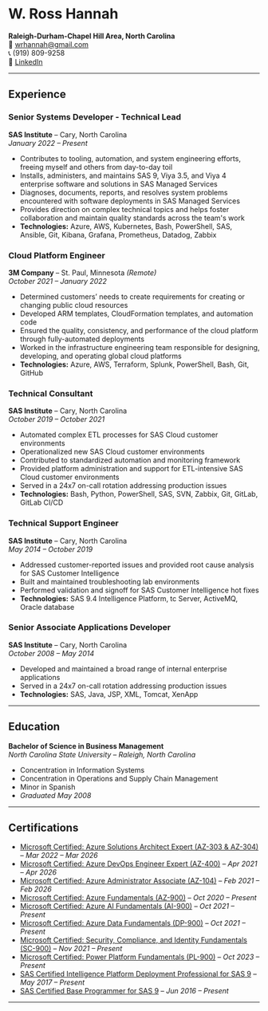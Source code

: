 # W. Ross Hannah  
**Raleigh-Durham-Chapel Hill Area, North Carolina**  
📧 [wrhannah@gmail.com](mailto:wrhannah@gmail.com)  
📞 (919) 809-9258  
🔗 [LinkedIn](https://www.linkedin.com/in/rosshannah/)

---

## Experience

### Senior Systems Developer - Technical Lead  
**SAS Institute** – Cary, North Carolina  
*January 2022 – Present*  
- Contributes to tooling, automation, and system engineering efforts, freeing myself and others from day-to-day toil  
- Installs, administers, and maintains SAS 9, Viya 3.5, and Viya 4 enterprise software and solutions in SAS Managed Services  
- Diagnoses, documents, reports, and resolves system problems encountered with software deployments in SAS Managed Services  
- Provides direction on complex technical topics and helps foster collaboration and maintain quality standards across the team's work  
- **Technologies:** Azure, AWS, Kubernetes, Bash, PowerShell, SAS, Ansible, Git, Kibana, Grafana, Prometheus, Datadog, Zabbix  

### Cloud Platform Engineer  
**3M Company** – St. Paul, Minnesota *(Remote)*  
*October 2021 – January 2022*  
- Determined customers’ needs to create requirements for creating or changing public cloud resources  
- Developed ARM templates, CloudFormation templates, and automation code  
- Ensured the quality, consistency, and performance of the cloud platform through fully-automated deployments  
- Worked in the infrastructure engineering team responsible for designing, developing, and operating global cloud platforms  
- **Technologies:** Azure, AWS, Terraform, Splunk, PowerShell, Bash, Git, GitHub  

### Technical Consultant  
**SAS Institute** – Cary, North Carolina  
*October 2019 – October 2021*  
- Automated complex ETL processes for SAS Cloud customer environments  
- Operationalized new SAS Cloud customer environments  
- Contributed to standardized automation and monitoring framework  
- Provided platform administration and support for ETL-intensive SAS Cloud customer environments  
- Served in a 24x7 on-call rotation addressing production issues  
- **Technologies:** Bash, Python, PowerShell, SAS, SVN, Zabbix, Git, GitLab, GitLab CI/CD  

### Technical Support Engineer  
**SAS Institute** – Cary, North Carolina  
*May 2014 – October 2019*  
- Addressed customer-reported issues and provided root cause analysis for SAS Customer Intelligence  
- Built and maintained troubleshooting lab environments  
- Performed validation and signoff for SAS Customer Intelligence hot fixes  
- **Technologies:** SAS 9.4 Intelligence Platform, tc Server, ActiveMQ, Oracle database  

### Senior Associate Applications Developer  
**SAS Institute** – Cary, North Carolina  
*October 2008 – May 2014*  
- Developed and maintained a broad range of internal enterprise applications  
- Served in a 24x7 on-call rotation addressing production issues  
- **Technologies:** SAS, Java, JSP, XML, Tomcat, XenApp  

---

## Education

**Bachelor of Science in Business Management**  
*North Carolina State University – Raleigh, North Carolina*  
- Concentration in Information Systems  
- Concentration in Operations and Supply Chain Management  
- Minor in Spanish  
- *Graduated May 2008*

---

## Certifications

- [Microsoft Certified: Azure Solutions Architect Expert (AZ-303 & AZ-304)](https://learn.microsoft.com/en-us/users/rosshannah/credentials/c2cbfbc654795584) – *Mar 2022 – Mar 2026*  
- [Microsoft Certified: Azure DevOps Engineer Expert (AZ-400)](https://learn.microsoft.com/en-us/users/rosshannah/credentials/1897d1f43c76d258) – *Apr 2021 – Apr 2026*  
- [Microsoft Certified: Azure Administrator Associate (AZ-104)](https://learn.microsoft.com/en-us/users/rosshannah/credentials/65b146f5c29c1ae6) – *Feb 2021 – Feb 2026*  
- [Microsoft Certified: Azure Fundamentals (AZ-900)](https://learn.microsoft.com/en-us/users/rosshannah/credentials/d03b604392d26ef5) – *Oct 2020 – Present*  
- [Microsoft Certified: Azure AI Fundamentals (AI-900)](https://learn.microsoft.com/en-us/users/rosshannah/credentials/650e89d8d09cc9e) – *Oct 2021 – Present*  
- [Microsoft Certified: Azure Data Fundamentals (DP-900)](https://learn.microsoft.com/en-us/users/rosshannah/credentials/94642652db0c8071) – *Oct 2021 – Present*  
- [Microsoft Certified: Security, Compliance, and Identity Fundamentals (SC-900)](https://learn.microsoft.com/en-us/users/rosshannah/credentials/28f1603c9ce6262a) – *Nov 2021 – Present*  
- [Microsoft Certified: Power Platform Fundamentals (PL-900)](https://learn.microsoft.com/en-us/users/rosshannah/credentials/92ca57a3fa56445c) – *Oct 2023 – Present*  
- [SAS Certified Intelligence Platform Deployment Professional for SAS 9](https://www.credly.com/badges/69a05c21-597b-4987-ae2d-e1432d7e50fb) – *May 2017 – Present*  
- [SAS Certified Base Programmer for SAS 9](https://www.credly.com/badges/c57ec360-cda9-43aa-a637-17b6a05c0e32) – *Jun 2016 – Present*

---
